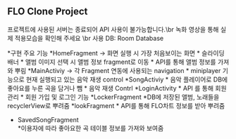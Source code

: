 ## FLO Clone Project
프로젝트에 사용된 서버는 종료되어 API 사용이 불가능합니다.\br
녹화 영상을 통해 실제 적용모습을 확인해 주세요 \br
사용 DB: Room Database

*구현 주요 기능
  *HomeFragment -> 화면 실행 시 가장 처음보이는 화면 
    * 슬라이딩 배너
    * 앨범 이미지 선택 시 앨범 정보 fragment로 이동
    * API를 통해 앨범 정보를 가져와 뿌림
  *MainActiviy -> 각 Fragment 연동에 사용되는 navigation
    * miniplayer 기능으로 현재 실행되고 있는 음악 재생 control
  *SongActiviy
    * 음악 플레이어로 DB에 좋아요를 누른 곡을 담거나 뺌
    * 음악 재생 Contrl
  *LoginActivity
    * API 를 통해 회원 관리
    * 회원 가입 및 로그인 기능
  *LockerFragment
    *DB에 저장된 앨범, 노래들을 recyclerView로 뿌려줌
  *lookFragment
    * API를 통해 FLO차트 정보를 받아 뿌려줌
  * SavedSongFragment  
    *이용자에 따라 좋아요한 곡 테이블 정보를 가져와 보여줌
   
